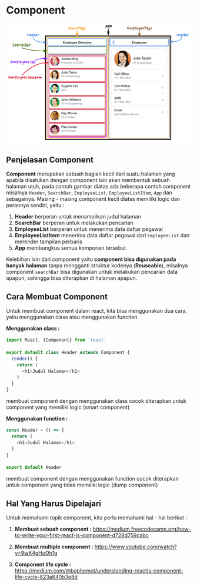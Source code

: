 # Component

![component](component-based.png)

## Penjelasan Component

**Component** merupakan sebuah bagian kecil dari suatu halaman yang apabila disatukan dengan component lain akan membentuk sebuah halaman utuh, pada contoh gambar diatas ada beberapa contoh component misalnya `Header`, `SearchBar`, `EmployeeList`, `EmployeeListItem`, `App` dan sebagainya. Masing - masing component kecil diatas memiliki logic dan perannya sendiri, yaitu :

1.  **Header** berperan untuk menampilkan judul halaman
2.  **SearchBar** berperan untuk melakukan pencarian
3.  **EmployeeList** berperan untuk menerima data daftar pegawai
4.  **EmployeeListItem** menerima data daftar pegawai dari `EmployeeList` dan merender tampilan perbaris
5.  **App** membungkus semua komponen tersebut

Kelebihan lain dari component yaitu **component bisa digunakan pada banyak halaman** tanpa mengganti struktur kodenya (**Reuseable**), misalnya component `searchBar` bisa digunakan untuk melakukan pencarian data apapun, sehingga bisa diterapkan di halaman apapun.

## Cara Membuat Component

Untuk membuat component dalam react, kita bisa menggunakan dua cara, yaitu menggunakan class atau menggunakan function

**Menggunakan class :**

```Javascript
import React, {Component} from 'react'

export default class Header extends Component {
  render() {
    return (
      <h1>Judul Halaman</h1>
    )
  }
}
```

membuat component dengan menggunakan class cocok diterapkan untuk component yang memiliki logic (smart component)

**Menggunakan function :**

```Javascript
const Header = () => {
  return (
    <h1>Judul Halaman</h1>
  )
}

export default Header
```

membuat component dengan menggunakan function cocok diterapkan untuk component yang tidak memiliki logic (dump component)

## Hal Yang Harus Dipelajari

Untuk memahami topik component, kita perlu memahami hal - hal berikut :

1.  **Membuat sebuah component :**
    https://medium.freecodecamp.org/how-to-write-your-first-react-js-component-d728d759cabc

2.  **Membuat multiple component :** https://www.youtube.com/watch?v=9wK4gHoOh1g
3.  **Component life cycle :** https://medium.com/@baphemot/understanding-reactjs-component-life-cycle-823a640b3e8d
